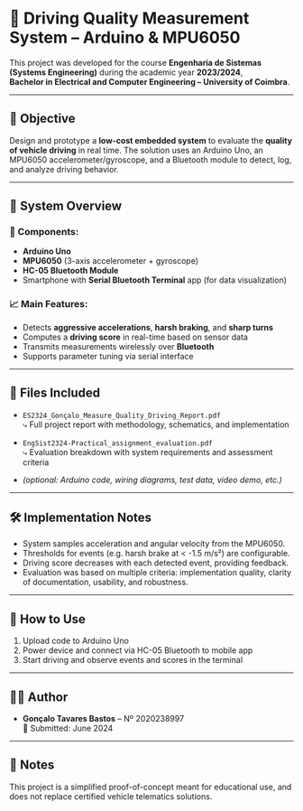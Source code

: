 # 🚗 Driving Quality Measurement System – Arduino & MPU6050

This project was developed for the course **Engenharia de Sistemas (Systems Engineering)** during the academic year **2023/2024**,  
**Bachelor in Electrical and Computer Engineering – University of Coimbra**.

---

## 🎯 Objective

Design and prototype a **low-cost embedded system** to evaluate the **quality of vehicle driving** in real time. The solution uses an Arduino Uno, an MPU6050 accelerometer/gyroscope, and a Bluetooth module to detect, log, and analyze driving behavior.

---

## 🧱 System Overview

### 🔌 Components:
- **Arduino Uno**
- **MPU6050** (3-axis accelerometer + gyroscope)
- **HC-05 Bluetooth Module**
- Smartphone with **Serial Bluetooth Terminal** app (for data visualization)

### 📈 Main Features:
- Detects **aggressive accelerations**, **harsh braking**, and **sharp turns**
- Computes a **driving score** in real-time based on sensor data
- Transmits measurements wirelessly over **Bluetooth**
- Supports parameter tuning via serial interface

---

## 📂 Files Included

- `ES2324_Gonçalo_Measure_Quality_Driving_Report.pdf`  
  ⤷ Full project report with methodology, schematics, and implementation

- `EngSist2324-Practical_assignment_evaluation.pdf`  
  ⤷ Evaluation breakdown with system requirements and assessment criteria

- *(optional: Arduino code, wiring diagrams, test data, video demo, etc.)*

---

## 🛠️ Implementation Notes

- System samples acceleration and angular velocity from the MPU6050.
- Thresholds for events (e.g. harsh brake at < -1.5 m/s²) are configurable.
- Driving score decreases with each detected event, providing feedback.
- Evaluation was based on multiple criteria: implementation quality, clarity of documentation, usability, and robustness.

---

## 📱 How to Use

1. Upload code to Arduino Uno
2. Power device and connect via HC-05 Bluetooth to mobile app
3. Start driving and observe events and scores in the terminal

---

## 👨‍🎓 Author

- **Gonçalo Tavares Bastos** – Nº 2020238997  
📅 Submitted: June 2024

---

## 📝 Notes

This project is a simplified proof-of-concept meant for educational use, and does not replace certified vehicle telematics solutions.

